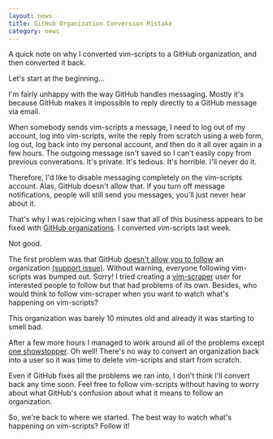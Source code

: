 ```yaml
---
layout: news
title: GitHub Organization Conversion Mistake
category: news
---
```


A quick note on why I converted vim-scripts to a GitHub organization,
and then converted it back.

Let's start at the beginning...

I'm fairly unhappy with the way GitHub handles messaging.
Mostly it's because GitHub makes it impossible to reply directly
to a GitHub message via email.

When somebody sends vim-scripts a
message, I need to log out of my account, log into vim-scripts, write
the reply from scratch using a web form,
log out, log back into my personal account, and then do it all
over again in a few hours.  The outgoing message
isn't saved so I can't easily copy from previous converations.
It's private.  It's tedious.  It's horrible.  I'll never do it.

Therefore, I'd like to disable messaging completely on the vim-scripts account.
Alas, GitHub doesn't allow that.  If you turn off message notifications,
people will still send you messages, you'll just never hear about it.

That's why I was rejoicing when I saw that all of this business
appears to be fixed with
[GitHub organizations](http://github.com/blog/674-introducing-organizations).
I converted vim-scripts last week.

Not good.

The first problem was that GitHub
[doesn't allow you to follow](http://groups.google.com/group/github/browse_thread/thread/16d6bb44db891568)
an organization
[(support issue)](http://support.github.com/discussions/feature-requests/950-feature-request-follow-this-organization).
Without warning, everyone following vim-scripts was bumped out.  Sorry!
I tried creating a [vim-scraper](http://github.com/vim-scraper)
user for interested people to follow but that had problems of its own.
Besides, who would think to follow vim-scraper when you want to watch
what's happening on vim-scripts?

This organization was barely 10 minutes old and already it was starting to smell bad.

After a few more hours I managed to work around all of the problems except
[one showstopper](http://github.com/github/develop.github.com/commit/4ec1902ca7573aeacdf29866556fcf0ac827b290#comments).
Oh well!  There's no way to convert an organization back into a user
so it was time to delete vim-scripts and start from scratch.

Even if GitHub fixes all the problems we ran into, I don't think I'll
convert back any time soon.  Feel free to follow vim-scripts without
having to worry about what GitHub's confusion about what it means to
follow an organization.

So, we're back to where we started.
The best way to watch what's happening on vim-scripts?  Follow it!

